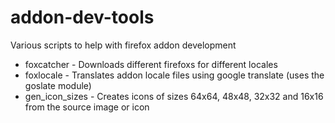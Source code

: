 # addon-dev-tools
Various scripts to help with firefox addon development



* foxcatcher - Downloads different firefoxs for different locales
* foxlocale - Translates addon locale files using google translate (uses the goslate module)
* gen_icon_sizes - Creates icons of sizes 64x64, 48x48, 32x32 and 16x16 from the source image or icon
